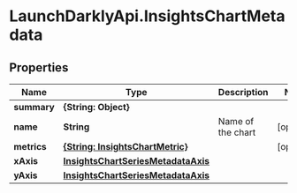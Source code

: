 # LaunchDarklyApi.InsightsChartMetadata

## Properties

Name | Type | Description | Notes
------------ | ------------- | ------------- | -------------
**summary** | **{String: Object}** |  | 
**name** | **String** | Name of the chart | [optional] 
**metrics** | [**{String: InsightsChartMetric}**](InsightsChartMetric.md) |  | [optional] 
**xAxis** | [**InsightsChartSeriesMetadataAxis**](InsightsChartSeriesMetadataAxis.md) |  | 
**yAxis** | [**InsightsChartSeriesMetadataAxis**](InsightsChartSeriesMetadataAxis.md) |  | 


